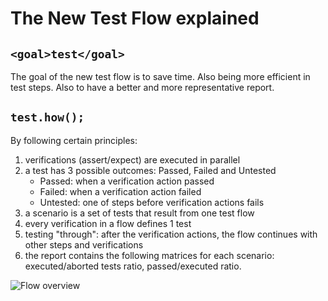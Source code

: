 # The New Test Flow explained

## `<goal>test</goal>`
The goal of the new test flow is to save time. Also being more efficient in test steps. Also to have a better and more representative report.

## `test.how();`
By following certain principles:
1. verifications (assert/expect) are executed in parallel
1. a test has 3 possible outcomes: Passed, Failed and Untested
   * Passed: when a verification action passed
   * Failed: when a verification action failed
   * Untested: one of steps before verification actions fails
1. a scenario is a set of tests that result from one test flow
1. every verification in a flow defines 1 test
1. testing "through": after the verification actions, the flow continues with other steps and verifications
1. the report contains the following matrices for each scenario: executed/aborted tests ratio, passed/executed ratio.

![Flow overview](/images/testflow_2.svg)
